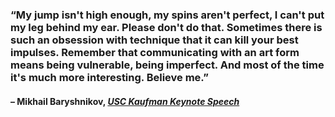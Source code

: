 ### “My jump isn't high enough, my spins aren't perfect, I can't put my leg behind my ear. Please don't do that. Sometimes there is such an obsession with technique that it can kill your best impulses. Remember that communicating with an art form means being vulnerable, being imperfect. And most of the time it's much more interesting. Believe me.”

#### – Mikhail Baryshnikov, _[USC Kaufman Keynote Speech](https://londonwriterssalon.us4.list-manage.com/track/click?u=8b047263967451488070a8ad0&id=af8e74c7c1&e=bc5cbc9b90)_